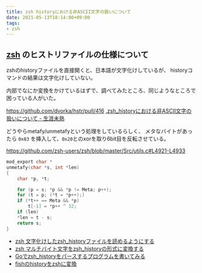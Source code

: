 ```yaml
---
title: zsh historyにおける非ASCII文字の扱いについて
date: 2021-05-13T18:14:00+09:00
tags:
- zsh
---
```


## [zsh](note/zsh.md) のヒストリファイルの仕様について

zshのhistoryファイルを直接開くと、日本語が文字化けしているが、
historyコマンドの結果は文字化けしていない。

内部でなにか変換をかけているはずで、調べてみたところ、同じようなところで困っている人がいた。

https://github.com/dvorka/hstr/pull/416
[.zsh_historyにおける非ASCII文字の扱いについて - 生涯未熟](https://syossan.hateblo.jp/entry/2017/10/09/181928)

どうやらmetafy/unmetafyという処理をしているらしく、
メタなバイトがあったら `0x83` を挿入して、`0x20`とのxorを取り6bit目を反転させている。

https://github.com/zsh-users/zsh/blob/master/Src/utils.c#L4921-L4933

````c
mod_export char *
unmetafy(char *s, int *len)
{
    char *p, *t;

    for (p = s; *p && *p != Meta; p++);
    for (t = p; (*t = *p++);)
	if (*t++ == Meta && *p)
	    t[-1] = *p++ ^ 32;
    if (len)
	*len = t - s;
    return s;
}
````

* [zsh 文字化けしたzsh_historyファイルを読めるようにする](note/zsh%20文字化けしたzsh_historyファイルを読めるようにする.md)
* [zsh マルチバイト文字をzsh_historyの形式に変換する](note/zsh%20マルチバイト文字をzsh_historyの形式に変換する.md)
* [Goでzsh_historyをパースするプログラムを書いてみる](note/Goでzsh_historyをパースするプログラムを書いてみる.md)
* [fishのhistoryをzshに変換](note/fishのhistoryをzshに変換.md)
